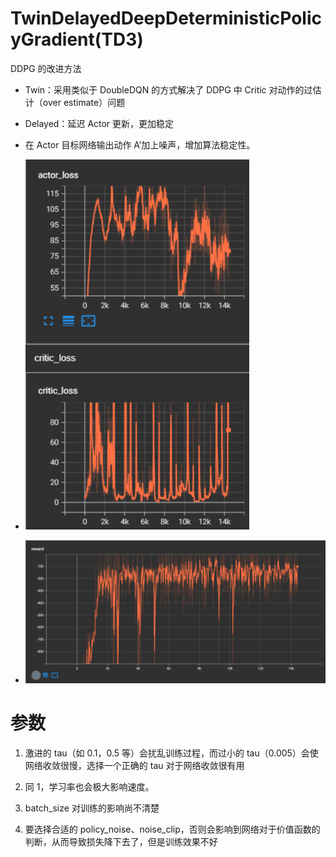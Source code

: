 # TwinDelayedDeepDeterministicPolicyGradient(TD3)

DDPG 的改进方法

- Twin：采用类似于 DoubleDQN 的方式解决了 DDPG 中 Critic 对动作的过估计（over estimate）问题
- Delayed：延迟 Actor 更新，更加稳定
- 在 Actor 目标网络输出动作 A’加上噪声，增加算法稳定性。

- ![](aclosspendulum.png)
- ![](Rpendulum.png)

# 参数

1. 激进的 tau（如 0.1，0.5 等）会扰乱训练过程，而过小的 tau（0.005）会使网络收敛很慢，选择一个正确的 tau 对于网络收敛很有用

2. 同 1，学习率也会极大影响速度。

3. batch_size 对训练的影响尚不清楚

4. 要选择合适的 policy_noise、noise_clip，否则会影响到网络对于价值函数的判断，从而导致损失降下去了，但是训练效果不好
